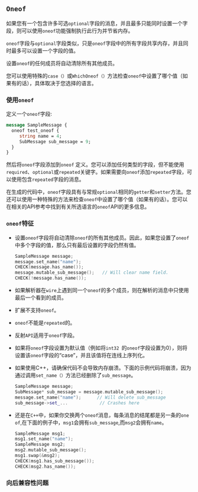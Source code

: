 ## `Oneof`

如果您有一个包含许多可选`optional`字段的消息，并且最多只能同时设置一个字段，则可以使用`oneof`功能强制执行此行为并节省内存。

`oneof`字段与`optional`字段类似，只是`oneof`字段中的所有字段共享内存，并且同时最多可以设置一个字段的值。

设置`oneof`的任何成员将自动清除所有其他成员。

您可以使用特殊的`case（）`或`WhichOneof（）`方法检查`oneof`中设置了哪个值（如果有的话），具体取决于您选择的语言。

### 使用`oneof`

定义一个`oneof`字段:

```protobuf
message SampleMessage {
  oneof test_oneof {
     string name = 4;
     SubMessage sub_message = 9;
  }
}
```

然后将`oneof`字段添加到`oneof` 定义。您可以添加任何类型的字段，但不能使用`required`、`optional`或`repeated`关键字。如果需要向`oneof`添加`repeated`字段，可以使用包含`repeated`字段的消息。

在生成的代码中，`oneof`字段具有与常规`optional`相同的`getter`和`setter`方法。您还可以使用一种特殊的方法来检查`oneof`中设置了哪个值（如果有的话）。您可以在相关的API参考中找到有关所选语言的`oneof`API的更多信息。

### `oneof`特征

- 设置`oneof`字段将自动清除`oneof`的所有其他成员。因此，如果您设置了`oneof`中多个字段的值，那么只有最后设置的字段仍然有值。

  ```c++
  SampleMessage message;
  message.set_name("name");
  CHECK(message.has_name());
  message.mutable_sub_message();   // Will clear name field.
  CHECK(!message.has_name());
  ```

  

- 如果解析器在`wire`上遇到同一个`oneof`的多个成员，则在解析的消息中只使用最后一个看到的成员。

- 扩展不支持`oneof`。

- `oneof`不能是`repeated`的。

- 反射`API`适用于`oneof`字段。

- 如果将`oneof`字段设置为默认值（例如将`int32 `的`oneof`字段设置为0），则将设置该`oneof`字段的“case”，并且该值将在连线上序列化。

- 如果使用C++，请确保代码不会导致内存崩溃。下面的示例代码将崩溃，因为通过调用`set_name（）`方法已经删除了`sub_message`。

  ```c++
  SampleMessage message;
  SubMessage* sub_message = message.mutable_sub_message();
  message.set_name("name");      // Will delete sub_message
  sub_message->set_...            // Crashes here
  ```

  

- 还是在`C++`中，如果你交换两个`oneof`消息，每条消息的结尾都是另一条的`one of`,在下面的例子中，`msg1`会拥有`sub_message`,而`msg2`会拥有`name`。

  ```c++
  SampleMessage msg1;
  msg1.set_name("name");
  SampleMessage msg2;
  msg2.mutable_sub_message();
  msg1.swap(&msg2);
  CHECK(msg1.has_sub_message());
  CHECK(msg2.has_name());
  ```

### 向后兼容性问题

